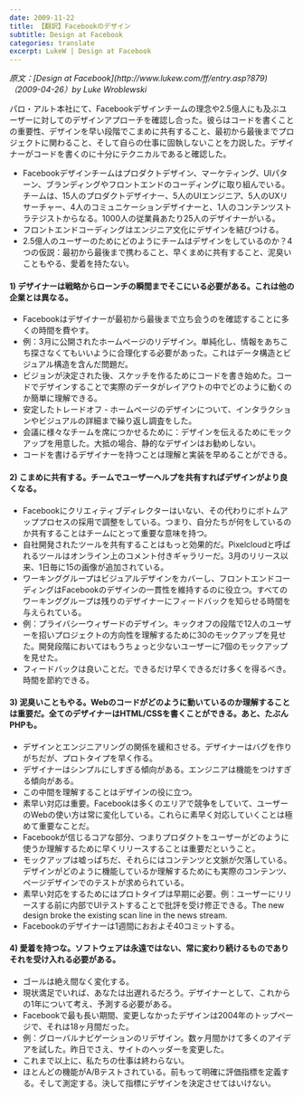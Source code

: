 ```yaml
---
date: 2009-11-22
title: 【翻訳】Facebookのデザイン
subtitle: Design at Facebook
categories: translate
excerpt: LukeW | Design at Facebook
---
```


<cite class="citation">
原文：[Design at Facebook](http://www.lukew.com/ff/entry.asp?879)（<time>2009-04-26</time>）by Luke Wroblewski
</cite>

パロ・アルト本社にて、Facebookデザインチームの理念や2.5億人にも及ぶユーザーに対してのデザインアプローチを確認し合った。彼らはコードを書くことの重要性、デザインを早い段階でこまめに共有すること、最初から最後までプロジェクトに関わること、そして自らの仕事に固執しないことを力説した。デザイナーがコードを書くのに十分にテクニカルであると確認した。

+ Facebookデザインチームはプロダクトデザイン、マーケティング、UIパターン、ブランディングやフロントエンドのコーディングに取り組んでいる。チームは、15人のプロダクトデザイナー、5人のUIエンジニア、5人のUXリサーチャー、4人のコミュニケーションデザイナーと、1人のコンテンツストラテジストからなる。1000人の従業員あたり25人のデザイナーがいる。
+ フロントエンドコーディングはエンジニア文化にデザインを結びつける。
+ 2.5億人のユーザーのためにどのようにチームはデザインをしているのか？4つの仮説：最初から最後まで携わること、早くまめに共有すること、泥臭いこともやる、愛着を持たない。

#### 1) デザイナーは戦略からローンチの瞬間までそこにいる必要がある。これは他の企業とは異なる。

+ Facebookはデザイナーが最初から最後まで立ち会うのを確認することに多くの時間を費やす。
+ 例：3月に公開されたホームページのリデザイン。単純化し、情報をあちこち探さなくてもいいように合理化する必要があった。これはデータ構造とビジュアル構造を含んだ問題だ。
+ ビジョンが決定された後、スケッチを作るためにコードを書き始めた。コードでデザインすることで実際のデータがレイアウトの中でどのように動くのか簡単に理解できる。
+ 安定したトレードオフ - ホームページのデザインについて、インタラクションやビジュアルの詳細まで繰り返し調査をした。
+ 会議に様々なチームを席につかせるために：デザインを伝えるためにモックアップを用意した。大抵の場合、静的なデザインはお勧めしない。
+ コードを書けるデザイナーを持つことは理解と実装を早めることができる。

#### 2) こまめに共有する。チームでユーザーヘルプを共有すればデザインがより良くなる。
+ Facebookにクリエィティブディレクターはいない、その代わりにボトムアッププロセスの採用で調整をしている。つまり、自分たちが何をしているのか共有することはチームにとって重要な意味を持つ。
+ 自社開発されたツールを共有することはもっと効果的だ。Pixelcloudと呼ばれるツールはオンライン上のコメント付きギャラリーだ。3月のリリース以来、1日毎に15の画像が追加されている。
+ ワーキンググループはビジュアルデザインをカバーし、フロントエンドコーディングはFacebookのデザインの一貫性を維持するのに役立つ。すべてのワーキンググループは残りのデザイナーにフィードバックを知らせる時間を与えられている。
+ 例：プライバシーウィザードのデザイン。キックオフの段階で12人のユーザーを招いプロジェクトの方向性を理解するために30のモックアップを見せた。開発段階においてはもうちょっと少ないユーザーに7個のモックアップを見せた。
+ フィードバックは良いことだ。できるだけ早くできるだけ多くを得るべき。時間を節約できる。

#### 3) 泥臭いこともやる。Webのコードがどのように動いているのか理解することは重要だ。全てのデザイナーはHTML/CSSを書くことができる。あと、たぶんPHPも。
+ デザインとエンジニアリングの関係を緩和させる。デザイナーはバグを作りがちだが、プロトタイプを早く作る。
+ デザイナーはシンプルにしすぎる傾向がある。エンジニアは機能をつけすぎる傾向がある。
+ この中間を理解することはデザインの役に立つ。
+ 素早い対応は重要。Facebookは多くのエリアで競争をしていて、ユーザーのWebの使い方は常に変化している。これらに素早く対応していくことは極めて重要なことだ。
+ Facebookが信じるコアな部分、つまりプロダクトをユーザーがどのように使うか理解するために早くリリースすることは重要だということ。
+ モックアップは嘘っぱちだ、それらにはコンテンツと文脈が欠落している。デザインがどのように機能しているか理解するためにも実際のコンテンツ、ページデザインでのテストが求められている。
+ 素早い対応をするためにはプロトタイプは早期に必要。例：ユーザーにリリースする前に内部でUIテストすることで批評を受け修正できる。The new design broke the existing scan line in the news stream.
+ Facebookのデザイナーは1週間におおよそ40コミットする。


#### 4) 愛着を持つな。ソフトウェアは永遠ではない、常に変わり続けるものでありそれを受け入れる必要がある。

+ ゴールは絶え間なく変化する。
+ 現状満足でいれば、あなたは出遅れるだろう。デザイナーとして、これからの1年について考え、予測する必要がある。
+ Facebookで最も長い期間、変更しなかったデザインは2004年のトップページで、それは18ヶ月間だった。
+ 例：グローバルナビゲーションのリデザイン。数ヶ月間かけて多くのアイデアを試した。昨日でさえ、サイトのヘッダーを変更した。
+ これまで以上に、私たちの仕事は終わらない。
+ ほとんどの機能がA/Bテストされている。前もって明確に評価指標を定義する。そして測定する。決して指標にデザインを決定させてはいけない。
